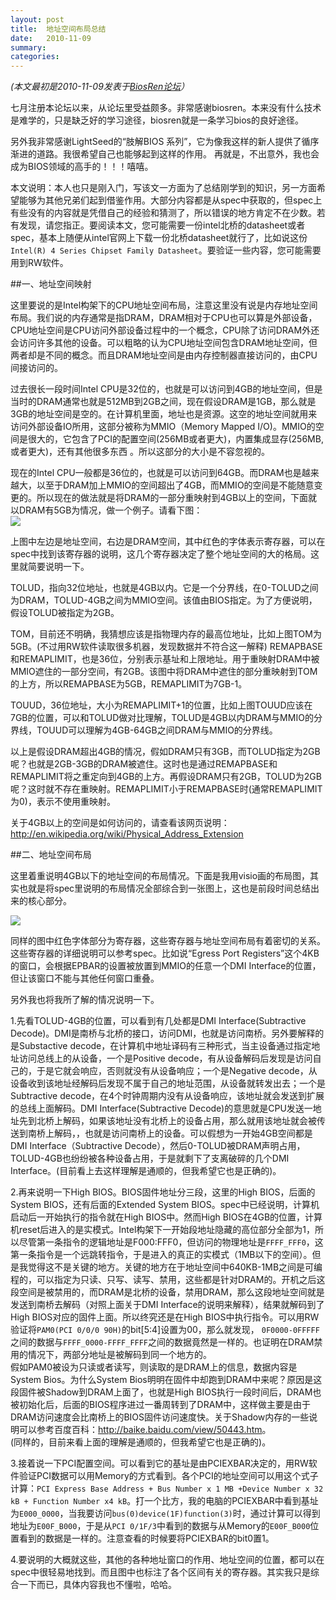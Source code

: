 ```yaml
---
layout: post
title:  地址空间布局总结
date:   2010-11-09
summary:
categories:
---
```

*(本文最初是2010-11-09发表于[BiosRen论坛](http://www.biosren.com/thread-3440-1-1.html)）*  

七月注册本论坛以来，从论坛里受益颇多。非常感谢biosren。本来没有什么技术是难学的，只是缺乏好的学习途径，biosren就是一条学习bios的良好途径。  

另外我非常感谢LightSeed的“肢解BIOS 系列”，它为像我这样的新人提供了循序渐进的道路。我很希望自己也能够起到这样的作用。
再就是，不出意外，我也会成为BIOS领域的高手的！！！嘻嘻。  

本文说明：本人也只是刚入门，写该文一方面为了总结刚学到的知识，另一方面希望能够为其他兄弟们起到借鉴作用。大部分内容都是从spec中获取的，但spec上有些没有的内容就是凭借自己的经验和猜测了，所以错误的地方肯定不在少数。若有发现，请您指正。要阅读本文，您可能需要一份intel北桥的datasheet或者spec，基本上随便从intel官网上下载一份北桥datasheet就行了，比如说这份`Intel(R) 4 Series Chipset Family Datasheet`。要验证一些内容，您可能需要用到RW软件。


##一、地址空间映射
  
这里要说的是Intel构架下的CPU地址空间布局，注意这里没有说是内存地址空间布局。我们说的内存通常是指DRAM，DRAM相对于CPU也可以算是外部设备，CPU地址空间是CPU访问外部设备过程中的一个概念，CPU除了访问DRAM外还会访问许多其他的设备。可以粗略的认为CPU地址空间包含DRAM地址空间，但两者却是不同的概念。而且DRAM地址空间是由内存控制器直接访问的，由CPU间接访问的。  

过去很长一段时间Intel CPU是32位的，也就是可以访问到4GB的地址空间，但是当时的DRAM通常也就是512MB到2GB之间，现在假设DRAM是1GB，那么就是3GB的地址空间是空的。在计算机里面，地址也是资源。这空的地址空间就用来访问外部设备IO所用，这部分被称为MMIO（Memory Mapped I/O)。MMIO的空间是很大的，它包含了PCI的配置空间(256MB或者更大)，内置集成显存(256MB,或者更大)，还有其他很多东西 。所以这部分的大小是不容忽视的。  

现在的Intel CPU一般都是36位的，也就是可以访问到64GB。而DRAM也是越来越大，以至于DRAM加上MMIO的空间超出了4GB，而MMIO的空间是不能随意变更的。所以现在的做法就是将DRAM的一部分重映射到4GB以上的空间，下面就以DRAM有5GB为情况，做一个例子。请看下图：  
![](https://github.com/HarmonyHu/harmonyhu.github.io/raw/master/_posts/images/address_space1.jpg)

上图中左边是地址空间，右边是DRAM空间，其中红色的字体表示寄存器，可以在spec中找到该寄存器的说明，这几个寄存器决定了整个地址空间的大的格局。这里就简要说明一下。  

TOLUD，指向32位地址，也就是4GB以内。它是一个分界线，在0-TOLUD之间为DRAM，TOLUD-4GB之间为MMIO空间。该值由BIOS指定。为了方便说明，假设TOLUD被指定为2GB。  

TOM，目前还不明确，我猜想应该是指物理内存的最高位地址，比如上图TOM为5GB。(不过用RW软件读取很多机器，发现数据并不符合这一解释)
REMAPBASE和REMAPLIMIT，也是36位，分别表示基址和上限地址。用于重映射DRAM中被MMIO遮住的一部分空间，有2GB。该图中将DRAM中遮住的部分重映射到TOM的上方，所以REMAPBASE为5GB，REMAPLIMIT为7GB-1。  

TOUUD，36位地址，大小为REMAPLIMIT+1的位置，比如上图TOUUD应该在7GB的位置，可以和TOLUD做对比理解，TOLUD是4GB以内DRAM与MMIO的分界线，TOUUD可以理解为4GB-64GB之间DRAM与MMIO的分界线。  

以上是假设DRAM超出4GB的情况，假如DRAM只有3GB，而TOLUD指定为2GB呢？也就是2GB-3GB的DRAM被遮住。这时也是通过REMAPBASE和REMAPLIMIT将之重定向到4GB的上方。再假设DRAM只有2GB，TOLUD为2GB呢？这时就不存在重映射。REMAPLIMIT小于REMAPBASE时(通常REMAPLIMIT为0)，表示不使用重映射。  

关于4GB以上的空间是如何访问的，请查看该网页说明：
<http://en.wikipedia.org/wiki/Physical_Address_Extension>


##二、地址空间布局

这里着重说明4GB以下的地址空间的布局情况。下面是我用visio画的布局图，其实也就是将spec里说明的布局情况全部综合到一张图上，这也是前段时间总结出来的核心部分。  

![](https://github.com/HarmonyHu/harmonyhu.github.io/raw/master/_posts/images/address_space2.jpg)

同样的图中红色字体部分为寄存器，这些寄存器与地址空间布局有着密切的关系。这些寄存器的详细说明可以参考spec。比如说“Egress Port Registers”这个4KB的窗口，会根据EPBAR的设置被放置到MMIO的任意一个DMI Interface的位置，但让该窗口不能与其他任何窗口重叠。  

另外我也将我所了解的情况说明一下。  

1.先看TOLUD-4GB的位置，可以看到有几处都是DMI Interface(Subtractive Decode)。DMI是南桥与北桥的接口，访问DMI，也就是访问南桥。另外要解释的是Substactive decode，在计算机中地址译码有三种形式，当主设备通过指定地址访问总线上的从设备，一个是Positive decode，有从设备解码后发现是访问自己的，于是它就会响应，否则就没有从设备响应；一个是Negative decode，从设备收到该地址经解码后发现不属于自己的地址范围，从设备就转发出去；一个是Subtractive decode，在4个时钟周期内没有从设备响应，该地址就会发送到扩展的总线上面解码。DMI Interface(Subtractive Decode)的意思就是CPU发送一地址先到北桥上解码，如果该地址没有北桥上的设备占用，那么就用该地址就会被传送到南桥上解码，，也就是访问南桥上的设备。可以假想为一开始4GB空间都是DMI Interface（Subtractive Decode），然后0-TOLUD被DRAM声明占用，TOLUD-4GB也纷纷被各种设备占用，于是就剩下了支离破碎的几个DMI Interface。(目前看上去这样理解是通顺的，但我希望它也是正确的)。  
  
2.再来说明一下High BIOS。BIOS固件地址分三段，这里的High BIOS，后面的System BIOS，还有后面的Extended System BIOS。spec中已经说明，计算机启动后一开始执行的指令就在High BIOS中。然而High BIOS在4GB的位置，计算机reset后进入的是实模式。Intel构架下一开始段地址隐藏的高位部分全部为1，所以尽管第一条指令的逻辑地址是F000:FFF0，但访问的物理地址是`FFFF_FFF0`，这第一条指令是一个远跳转指令，于是进入的真正的实模式（1MB以下的空间）。但是我觉得这不是关键的地方。关键的地方在于地址空间中640KB-1MB之间是可编程的，可以指定为只读、只写、读写、禁用，这些都是针对DRAM的。开机之后这段空间是被禁用的，而DRAM是北桥的设备，禁用DRAM，那么这段地址空间就是发送到南桥去解码（对照上面关于DMI Interface的说明来解释），结果就解码到了High BIOS对应的固件上面。所以终究还是在High BIOS中执行指令。可以用RW验证将`PAM0(PCI 0/0/0 90H)`的bit[5:4]设置为00，那么就发现， `0F0000-0FFFFF`之间的数据与`FFFF_0000-FFFF_FFFF`之间的数据竟然是一样的。也证明在DRAM禁用的情况下，两部分地址是被解码到同一个地方的。  
假如PAM0被设为只读或者读写，则读取的是DRAM上的信息，数据内容是System Bios。为什么System Bios明明在固件中却跑到DRAM中来呢？原因是这段固件被Shadow到DRAM上面了，也就是High BIOS执行一段时间后，DRAM也被初始化后，后面的BIOS程序进过一番周转到了DRAM中，这样做主要是由于DRAM访问速度会比南桥上的BIOS固件访问速度快。关于Shadow内存的一些说明可以参考百度百科：<http://baike.baidu.com/view/50443.htm>。  
(同样的，目前来看上面的理解是通顺的，但我希望它也是正确的)。  
   
3.接着说一下PCI配置空间。可以看到它的基址是由PCIEXBAR决定的，用RW软件验证PCI数据可以用Memory的方式看到。各个PCI的地址空间可以用这个式子计算：`PCI Express Base Address + Bus Number x 1 MB +Device Number x 32 kB + Function Number x4 kB`。打一个比方，我的电脑的PCIEXBAR中看到基址为`E000_0000`，当我要访问`bus(0)device(1F)function(3)`时，通过计算可以得到地址为`E00F_B000`，于是从`PCI 0/1F/3`中看到的数据与从Memory的`E00F_B000`位置看到的数据是一样的。注意查看的时候要将PCIEXBAR的bit0置1。  
  
4.要说明的大概就这些，其他的各种地址窗口的作用、地址空间的位置，都可以在spec中很轻易地找到。而且图中也标注了各个区间有关的寄存器。其实我只是综合一下而已，具体内容我也不懂啦，哈哈。  